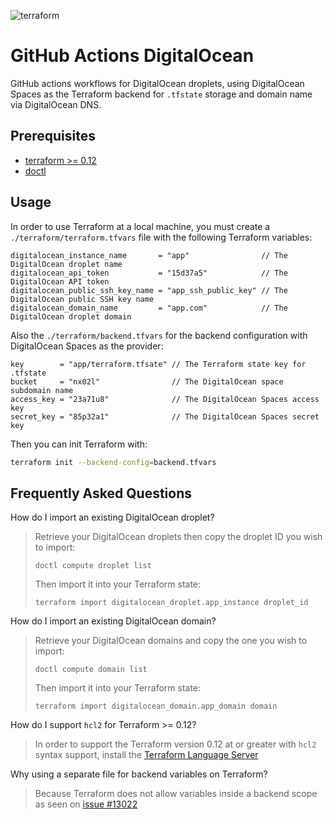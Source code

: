 ![terraform](https://github.com/gabrielgiordan/github-actions-digitalocean/workflows/terraform/badge.svg)
# GitHub Actions DigitalOcean

GitHub actions workflows for DigitalOcean droplets, using DigitalOcean Spaces as the Terraform backend for `.tfstate` storage and domain name via DigitalOcean DNS.

## Prerequisites

- [terraform >= 0.12](https://learn.hashicorp.com/terraform/getting-started/install.html)
- [doctl](https://www.digitalocean.com/docs/apis-clis/doctl/how-to/install/)

## Usage

In order to use Terraform at a local machine, you must create a `./terraform/terraform.tfvars` file with the following Terraform variables:

```hcl
digitalocean_instance_name       = "app"                // The DigitalOcean droplet name
digitalocean_api_token           = "15d37a5"            // The DigitalOcean API token
digitalocean_public_ssh_key_name = "app_ssh_public_key" // The DigitalOcean public SSH key name
digitalocean_domain_name         = "app.com"            // The DigitalOcean droplet domain
```

Also the `./terraform/backend.tfvars` for the backend configuration with DigitalOcean Spaces as the provider:

```hcl
key        = "app/terraform.tfsate" // The Terraform state key for .tfstate
bucket     = "nx02l"                // The DigitalOcean space subdomain name
access_key = "23a71u8"              // The DigitalOcean Spaces access key
secret_key = "85p32a1"              // The DigitalOcean Spaces secret key
```

Then you can init Terraform with:

```bash
terraform init --backend-config=backend.tfvars
```

## Frequently Asked Questions

How do I import an existing DigitalOcean droplet?
> Retrieve your DigitalOcean droplets then copy the droplet ID you wish to import:
>
> `doctl compute droplet list`
>
> Then import it into your Terraform state:
>
> `terraform import digitalocean_droplet.app_instance droplet_id`

How do I import an existing DigitalOcean domain?
> Retrieve your DigitalOcean domains and copy the one you wish to import:
>
> `doctl compute domain list`
>
> Then import it into your Terraform state:
>
> `terraform import digitalocean_domain.app_domain domain`

How do I support `hcl2` for Terraform >= 0.12?
> In order to support the Terraform version 0.12 at or greater with `hcl2` syntax support, install the [Terraform Language Server](https://github.com/mauve/vscode-terraform/issues/157#issuecomment-605020900)

Why using a separate file for backend variables on Terraform?
> Because Terraform does not allow variables inside a backend scope as seen on [issue #13022](https://github.com/hashicorp/terraform/issues/13022)